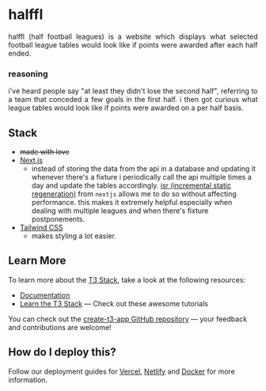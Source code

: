 # halffl

<p style="text-align: justify">
halffl (half football leagues) is a website which displays what selected football league tables would look like if points were awarded after each half ended.
</p>

### reasoning

<p style="text-align: justify">
i've heard people say "at least they didn't lose the second half", referring to a team that conceded a few goals in the first half. i then got curious what league tables would look like if points were awarded on a per half basis.
</p>

## Stack

- ~~made with love~~
- [Next.js](https://nextjs.org)
  - instead of storing the data from the api in a database and updating it whenever there's a fixture i periodically call the api multiple times a day and update the tables accordingly. [isr (incremental static regeneration)](https://nextjs.org/docs/basic-features/data-fetching/incremental-static-regeneration) from `nextjs` allows me to do so without affecting performance. this makes it extremely helpful especially when dealing with multiple leagues and when there's fixture postponements.
- [Tailwind CSS](https://tailwindcss.com)
  - makes styling a lot easier.
  <p style="text-align: justify">
  </p>

## Learn More

To learn more about the [T3 Stack](https://create.t3.gg/), take a look at the following resources:

- [Documentation](https://create.t3.gg/)
- [Learn the T3 Stack](https://create.t3.gg/en/faq#what-learning-resources-are-currently-available) — Check out these awesome tutorials

You can check out the [create-t3-app GitHub repository](https://github.com/t3-oss/create-t3-app) — your feedback and contributions are welcome!

## How do I deploy this?

Follow our deployment guides for [Vercel](https://create.t3.gg/en/deployment/vercel), [Netlify](https://create.t3.gg/en/deployment/netlify) and [Docker](https://create.t3.gg/en/deployment/docker) for more information.
